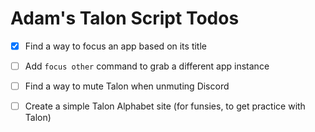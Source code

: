 # Adam's Talon Script Todos

- [x] Find a way to focus an app based on its title
- [ ] Add `focus other` command to grab a different app instance
- [ ] Find a way to mute Talon when unmuting Discord
- [ ] Create a simple Talon Alphabet site (for funsies, to get practice with Talon)

